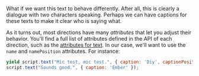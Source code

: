 What if we want this text to behave differently. After all, this is clearly a dialogue with two characters speaking. Perhaps we can have captions for these texts to make it clear who is saying what.

As it turns out, most directions have many _attributes_ that let you adjust their behavior. You'll find a full list of attributes defined in the API of each direction, such as the [attributes for text](#/api/stage/directions/text). In our case, we'll want to use the `name` and `namePosition` attributes. For instance:

```js
yield script.text("Mic test, mic test.", { caption: 'Diy', captionPosition: 'right' });
script.text("Sounds good.", { caption: 'Ember' });
```
